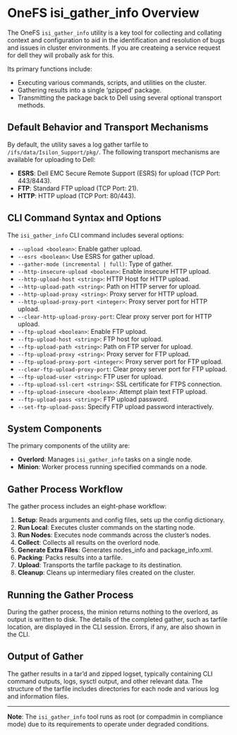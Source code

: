 # OneFS isi_gather_info Overview

The OneFS `isi_gather_info` utility is a key tool for collecting and collating context and configuration to aid in the identification and resolution of bugs and issues in cluster environments. If you are createing a service request for dell they will probally ask for this. 

Its primary functions include:

- Executing various commands, scripts, and utilities on the cluster.
- Gathering results into a single ‘gzipped’ package.
- Transmitting the package back to Dell using several optional transport methods.

## Default Behavior and Transport Mechanisms

By default, the utility saves a log gather tarfile to `/ifs/data/Isilon_Support/pkg/`. The following transport mechanisms are available for uploading to Dell:

- **ESRS**: Dell EMC Secure Remote Support (ESRS) for upload (TCP Port: 443/8443).
- **FTP**: Standard FTP upload (TCP Port: 21).
- **HTTP**: HTTP upload (TCP Port: 80/443).

## CLI Command Syntax and Options

The `isi_gather_info` CLI command includes several options:

- `--upload <boolean>`: Enable gather upload.
- `--esrs <boolean>`: Use ESRS for gather upload.
- `--gather-mode (incremental | full)`: Type of gather.
- `--http-insecure-upload <boolean>`: Enable insecure HTTP upload.
- `--http-upload-host <string>`: HTTP Host for HTTP upload.
- `--http-upload-path <string>`: Path on HTTP server for upload.
- `--http-upload-proxy <string>`: Proxy server for HTTP upload.
- `--http-upload-proxy-port <integer>`: Proxy server port for HTTP upload.
- `--clear-http-upload-proxy-port`: Clear proxy server port for HTTP upload.
- `--ftp-upload <boolean>`: Enable FTP upload.
- `--ftp-upload-host <string>`: FTP host for upload.
- `--ftp-upload-path <string>`: Path on FTP server for upload.
- `--ftp-upload-proxy <string>`: Proxy server for FTP upload.
- `--ftp-upload-proxy-port <integer>`: Proxy server port for FTP upload.
- `--clear-ftp-upload-proxy-port`: Clear proxy server port for FTP upload.
- `--ftp-upload-user <string>`: FTP user for upload.
- `--ftp-upload-ssl-cert <string>`: SSL certificate for FTPS connection.
- `--ftp-upload-insecure <boolean>`: Attempt plain text FTP upload.
- `--ftp-upload-pass <string>`: FTP upload password.
- `--set-ftp-upload-pass`: Specify FTP upload password interactively.

## System Components

The primary components of the utility are:

- **Overlord**: Manages `isi_gather_info` tasks on a single node.
- **Minion**: Worker process running specified commands on a node.

## Gather Process Workflow

The gather process includes an eight-phase workflow:

1. **Setup**: Reads arguments and config files, sets up the config dictionary.
2. **Run Local**: Executes cluster commands on the starting node.
3. **Run Nodes**: Executes node commands across the cluster’s nodes.
4. **Collect**: Collects all results on the overlord node.
5. **Generate Extra Files**: Generates nodes_info and package_info.xml.
6. **Packing**: Packs results into a tarfile.
7. **Upload**: Transports the tarfile package to its destination.
8. **Cleanup**: Cleans up intermediary files created on the cluster.

## Running the Gather Process

During the gather process, the minion returns nothing to the overlord, as output is written to disk. The details of the completed gather, such as tarfile location, are displayed in the CLI session. Errors, if any, are also shown in the CLI.

## Output of Gather

The gather results in a tar’d and zipped logset, typically containing CLI command outputs, logs, sysctl output, and other relevant data. The structure of the tarfile includes directories for each node and various log and information files.

---

**Note**: The `isi_gather_info` tool runs as root (or compadmin in compliance mode) due to its requirements to operate under degraded conditions.
